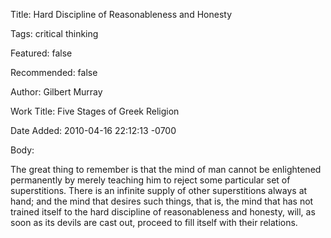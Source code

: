 Title:  Hard Discipline of Reasonableness and Honesty

Tags:   critical thinking

Featured: false

Recommended: false

Author: Gilbert Murray

Work Title: Five Stages of Greek Religion

Date Added: 2010-04-16 22:12:13 -0700

Body:

The great thing to remember is that the mind of man cannot be enlightened permanently by merely teaching him to reject some particular set of superstitions. There is an infinite supply of other superstitions always at hand; and the mind that desires such things, that is, the mind that has not trained itself to the hard discipline of reasonableness and honesty, will, as soon as its devils are cast out, proceed to fill itself with their relations.

